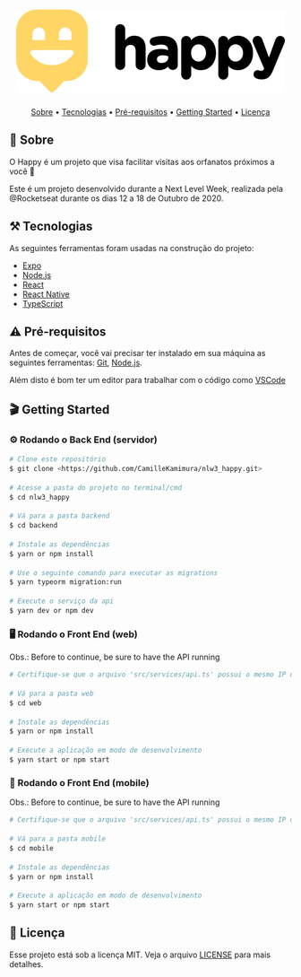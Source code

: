 <h1 align="center">
  <img alt="NextLevelWeek" title="#NextLevelWeek" src="./assets/logo.svg" />
</h1>

<p align="center">
 <a href="#-sobre">Sobre</a> •
 <a href="#%EF%B8%8F-tecnologias">Tecnologias</a> • 
 <a href="#%EF%B8%8F-pré-requisitos">Pré-requisitos</a> •
 <a href="#-getting-started">Getting Started</a> •
 <a href="#-licença">Licença</a>
</p>

## 🚀 Sobre

O Happy é um projeto que visa facilitar visitas aos orfanatos próximos a você 💜

Este é um projeto desenvolvido durante a Next Level Week, realizada pela @Rocketseat durante os dias 12 a 18 de Outubro de 2020.

## ⚒️ Tecnologias

As seguintes ferramentas foram usadas na construção do projeto:

- [Expo](https://expo.io/)
- [Node.js](https://nodejs.org/en/)
- [React](https://pt-br.reactjs.org/)
- [React Native](https://reactnative.dev/)
- [TypeScript](https://www.typescriptlang.org/)

## ⚠️ Pré-requisitos

Antes de começar, você vai precisar ter instalado em sua máquina as seguintes ferramentas:
[Git](https://git-scm.com), [Node.js](https://nodejs.org/en/). 

Além disto é bom ter um editor para trabalhar com o código como [VSCode](https://code.visualstudio.com/)

## 🎬 Getting Started

### ⚙️ Rodando o Back End (servidor)

```bash
# Clone este repositório
$ git clone <https://github.com/CamilleKamimura/nlw3_happy.git>

# Acesse a pasta do projeto no terminal/cmd
$ cd nlw3_happy

# Vá para a pasta backend
$ cd backend

# Instale as dependências
$ yarn or npm install

# Use o seguinte comando para executar as migrations
$ yarn typeorm migration:run

# Execute o serviço da api 
$ yarn dev or npm dev

```

### 🖥️ Rodando o Front End (web)

Obs.: Before to continue, be sure to have the API running

```bash
# Certifique-se que o arquivo 'src/services/api.ts' possui o mesmo IP de sua API

# Vá para a pasta web
$ cd web

# Instale as dependências
$ yarn or npm install

# Execute a aplicação em modo de desenvolvimento
$ yarn start or npm start

```

### 📱 Rodando o Front End (mobile)

Obs.: Before to continue, be sure to have the API running

```bash
# Certifique-se que o arquivo 'src/services/api.ts' possui o mesmo IP de sua API

# Vá para a pasta mobile
$ cd mobile

# Instale as dependências
$ yarn or npm install

# Execute a aplicação em modo de desenvolvimento
$ yarn start or npm start

```

## 🔐 Licença
Esse projeto está sob a licença MIT. Veja o arquivo [LICENSE](https://github.com/CamilleKamimura/nlw3_happy/blob/feature/Atualiza_README/LICENSE.md "LICENSE.md") para mais detalhes.
